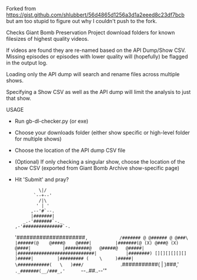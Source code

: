 Forked from https://gist.github.com/shlubbert/56d4865d1256a3d1a2eeed8c23df7bcb but am too stupid to figure out why I couldn't push to the fork.

Checks Giant Bomb Preservation Project download folders for known filesizes of highest quality videos.

If videos are found they are re-named based on the API Dump/Show CSV. Missing episodes or episodes with lower quality will (hopefully)
be flagged in the output log.

Loading only the API dump will search and rename files across multiple shows. 

Specifying a Show CSV as well as the API dump will limit the analysis to just that show.

USAGE
- Run gb-dl-checker.py (or exe)
- Choose your downloads folder (either show specific or high-level folder for multiple shows)
- Choose the location of the API dump CSV file
- (Optional) If only checking a singular show, choose the location of the show CSV (exported from Giant Bomb Archive show-specific page)
- Hit 'Submit' and pray?


               \|/                 
             `--+--'                  
               /|\                  
              ' | '                 
            ,--'#`--.                   
            |#######|                
         _.-'#######`-._                  
      ,-'###############`-.               
     '#####################`,           
   /####### @ @###### @ @###\          
  |######(@    @####@    @####|        
 |#######(@ (X) @###@ (X) @####|           
 |#########@   @#####@   @#####|           
 |#############################|          
 |########) [][][][][][] )#####|        
  |######### (    \     )#####|          
   \############(   \   )###/             
    `.###########(   | )###,'          
       `._#######(__/###_,'     
           `--..##..--'"
